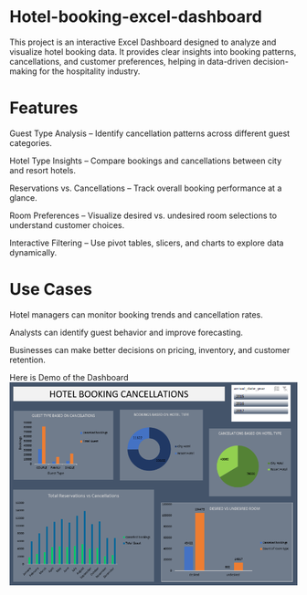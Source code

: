 # Hotel-booking-excel-dashboard
This project is an interactive Excel Dashboard designed to analyze and visualize hotel booking data. It provides clear insights into booking patterns, cancellations, and customer preferences, helping in data-driven decision-making for the hospitality industry.

# Features

Guest Type Analysis – Identify cancellation patterns across different guest categories.

Hotel Type Insights – Compare bookings and cancellations between city and resort hotels.

Reservations vs. Cancellations – Track overall booking performance at a glance.

Room Preferences – Visualize desired vs. undesired room selections to understand customer choices.

Interactive Filtering – Use pivot tables, slicers, and charts to explore data dynamically.

# Use Cases

Hotel managers can monitor booking trends and cancellation rates.

Analysts can identify guest behavior and improve forecasting.

Businesses can make better decisions on pricing, inventory, and customer retention.

Here is Demo of the Dashboard
![image alt](https://github.com/hriturajsharma-code/Hotel-booking-excel-dashboard/blob/cf8deb0225aa5968e1cc5db7e47e265cd1db4319/HOTEL%20BOOKING%20DASHBOARD.png)
